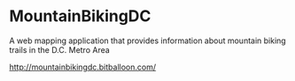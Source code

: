 # MountainBikingDC
A web mapping application that provides information about mountain biking trails in the D.C. Metro Area

http://mountainbikingdc.bitballoon.com/
